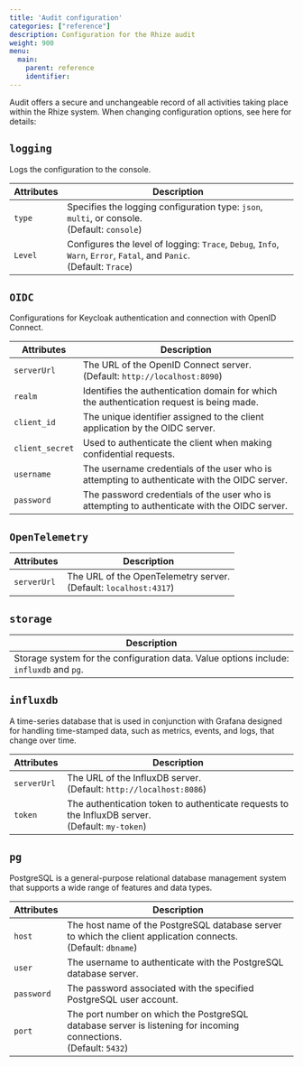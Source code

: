 ```yaml
---
title: 'Audit configuration'
categories: ["reference"]
description: Configuration for the Rhize audit
weight: 900
menu:
  main:
    parent: reference
    identifier:
---
```


Audit offers a secure and unchangeable record of all activities taking place within the Rhize system. When changing configuration options, see here for details:

## `logging`

 Logs the configuration to the console.

| Attributes          | Description                                                                                                                                                                                    |
|---------------------|------------------------------------------------------------------------------------------------------------------------------------------------------------------------------------------------|
| `type`              | Specifies the logging configuration type: `json`, `multi`, or console. <br />(Default: `console`)                                                                                   |                                                                                                                                                 
| `Level`             | Configures the level of logging: `Trace`, `Debug`, `Info`, `Warn`, `Error`, `Fatal`, and `Panic`. <br />(Default: `Trace`)                                                                     |

## `OIDC`

 Configurations for Keycloak authentication and connection with OpenID Connect.

| Attributes          | Description                                                                                                                                                                                    |
|---------------------|------------------------------------------------------------------------------------------------------------------------------------------------------------------------------------------------|
| `serverUrl`         | The URL of the OpenID Connect server. <br />(Default: `http://localhost:8090`) |                                                                                                                    
| `realm`             | Identifies the authentication domain for which the authentication request is being made.                                                                              |
| `client_id`         | The unique identifier assigned to the client application by the OIDC server.                                                                                     |
| `client_secret`     | Used to authenticate the client when making confidential requests.                                                                       |
| `username`          | The username credentials of the user who is attempting to authenticate with the OIDC server.                                                             |
| `password`          | The password credentials of the user who is attempting to authenticate with the OIDC server.                                                                      |

## `OpenTelemetry`

| Attributes          | Description                                                                                                                                                                                    |
|---------------------|------------------------------------------------------------------------------------------------------------------------------------------------------------------------------------------------|
| `serverUrl`         | The URL of the OpenTelemetry server. <br />(Default: `localhost:4317`)     |                                                                                                                                                 

## `storage`

| Description                                                                                                                                                                                                         |
|---------------------------------------------------------------------------------------------------------------------------------------------------------------------------------------------------------------------|
| Storage system for the configuration data. Value options include: `influxdb` and `pg`.                                                                                                                              |                              

## `influxdb`

 A time-series database that is used in conjunction with Grafana designed for handling time-stamped data, such as metrics, events, and logs, that change over time.

| Attributes          | Description                                                                                                                                                                                    |
|---------------------|------------------------------------------------------------------------------------------------------------------------------------------------------------------------------------------------|
| `serverUrl`         | The URL of the InfluxDB server. <br />(Default: `http://localhost:8086`)                                                                                                                       |    
| `token`             | The authentication token to authenticate requests to the InfluxDB server. <br />(Default: `my-token`)                                                                                     |               

## `pg`

 PostgreSQL is a general-purpose relational database management system that supports a wide range of features and data types.

| Attributes          | Description                                                                                                                                                                                    |
|---------------------|------------------------------------------------------------------------------------------------------------------------------------------------------------------------------------------------|
| `host`              | The host name of the PostgreSQL database server to which the client application connects. <br />(Default: `dbname`)                                                                        |    
| `user`              | The username to authenticate with the PostgreSQL database server.                                                                                             |         
| `password`          | The password associated with the specified PostgreSQL user account.                                                                                              |    
| `port`              | The port number on which the PostgreSQL database server is listening for incoming connections. <br />(Default: `5432`)                                                                         |    
